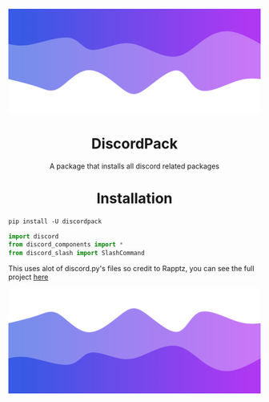 ![Header](./header.png)
<h1 align="center">DiscordPack</h1>
<p align="center">A package that installs all discord related packages</p>

<h1 align="center">Installation</h1>

`pip install -U discordpack`

```py
import discord
from discord_components import *
from discord_slash import SlashCommand
```
This uses alot of discord.py's files so credit to Rapptz, you can see the full project [here](https://github.com/Rapptz/discord.py)

![Footer](./footer.png)
